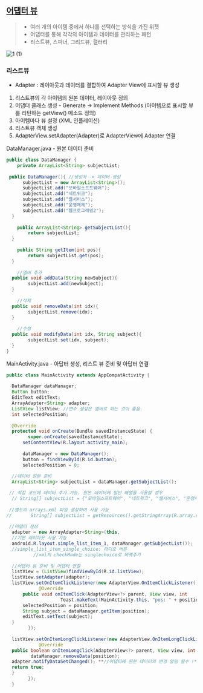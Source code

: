 ## [어댑터 뷰](https://github.com/yurrrri/Android_study/new/master/adapterview.md)
> - 여러 개의 아이템 중에서 하나를 선택하는 방식을 가진 위젯
> - 어댑터를 통해 각각의 아이템과 데이터를 관리하는 패턴
> - 리스트뷰, 스피너, 그리드뷰, 갤러리

![1 (1)](https://user-images.githubusercontent.com/37764504/58173324-07f73d80-7cd6-11e9-8425-99a9a7ae27df.jpg)

### 리스트뷰
- Adapter : 레이아웃과 데이터를 결합하여 Adapter View에 표시할 뷰 생성
1. 리스트뷰의 각 아이템의 원본 데이터, 레이아웃 정의
2. 어댑터 클래스 생성 - Generate -> Implement Methods  (아이템으로 표시할 뷰를 리턴하는 getView() 메소드 정의)
3. 아이템마다 뷰 설정 (XML 인플레이션)
4. 리스트뷰 객체 생성
5. AdapterView.setAdapter(Adapter)로 AdapterView에 Adapter 연결

DataManager.java - 원본 데이터 준비
```java
public class DataManager {  
    private ArrayList<String> subjectList;  
  
 public DataManager(){ //생성자 -> 데이터 생성  
	  subjectList = new ArrayList<String>();  
	  subjectList.add("모바일소프트웨어");  
	  subjectList.add("네트워크");  
	  subjectList.add("웹서비스");  
	  subjectList.add("운영체제");  
	  subjectList.add("웹프로그래밍2");  
  }  
  
    public ArrayList<String> getSubjectList(){  
        return subjectList;  
  }  
  
    public String getItem(int pos){  
        return subjectList.get(pos);  
  }  
  
    //멤버 추가  
  public void addData(String newSubject){  
        subjectList.add(newSubject);  
  }  
  
    //삭제  
  public void removeData(int idx){  
        subjectList.remove(idx);  
  }  
  
    //수정  
  public void modifyData(int idx, String subject){  
        subjectList.set(idx, subject);  
  }  
}
```

MainActivity.java - 아답터 생성, 리스트 뷰 준비 및 아답터 연결
```java
public class MainActivity extends AppCompatActivity {  
  
  DataManager dataManager;  
  Button button;  
  EditText editText;  
  ArrayAdapter<String> adapter;  
  ListView listView; //변수 생성은 멤버로 하는 것이 좋음.  
  int selectedPosition;  
  
  @Override  
  protected void onCreate(Bundle savedInstanceState) {  
        super.onCreate(savedInstanceState);  
	  setContentView(R.layout.activity_main);  
	  
	  dataManager = new DataManager();  
	  button = findViewById(R.id.button);  
	  selectedPosition = 0;  
  
  //데이터 원본 준비  
  ArrayList<String> subjectList = dataManager.getSubjectList();  

 // 직접 코드에 데이터 추가 가능. 원본 데이터에 일반 배열을 사용할 경우  
  // String[] subjectList = {"모바일소프트웨어", "네트워크", "웹서비스", "운영체제", "웹프로그래밍2"};  
  
 //별도의 arrays.xml 파일 생성하여 사용 가능
//       String[] subjectList = getResources().getStringArray(R.array.subjectList);  
  
 //어댑터 생성  
  adapter = new ArrayAdapter<String>(this, 
  //기본 레이아웃 사용 가능
  android.R.layout.simple_list_item_1, dataManager.getSubjectList());  
  //simple_list_item_single_choice: 라디오 버튼
		  //xml의 checkMode는 singlechoice로 바꿔주기 
 
  //어댑터 뷰 준비 및 어댑터 연결  
  listView = (ListView)findViewById(R.id.listView);  
  listView.setAdapter(adapter);  
  listView.setOnItemClickListener(new AdapterView.OnItemClickListener() {  
            @Override  
	  public void onItemClick(AdapterView<?> parent, View view, int 	position, long id) {  
	                Toast.makeText(MainActivity.this, "pos: " + position, Toast.LENGTH_SHORT).show();  
	  selectedPosition = position;  
	  String subject = dataManager.getItem(position);  
	  editText.setText(subject);  
  }  
        });  
  
  listView.setOnItemLongClickListener(new AdapterView.OnItemLongClickListener() {  
            @Override  
  public boolean onItemLongClick(AdapterView<?> parent, View view, int position, long id) {  
         dataManager.removeData(position);  
  adapter.notifyDataSetChanged(); **//어댑터에 원본 데이터의 변경 알림 필수 !** 
  return true;  
  }  
        });  
  }  

```
